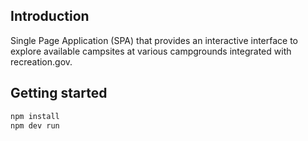 ## Introduction

Single Page Application (SPA) that provides an interactive interface to
explore available campsites at various campgrounds integrated with
recreation.gov.

## Getting started

```bash
npm install
npm dev run
```
